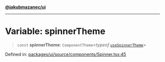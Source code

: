 [**@jakubmazanec/ui**](../README.md)

---

# Variable: spinnerTheme

> `const` **spinnerTheme**: `ComponentTheme`\<_typeof_ [`useSpinnerTheme`](useSpinnerTheme.md)\>

Defined in:
[packages/ui/source/components/Spinner.tsx:45](https://github.com/jakubmazanec/tools/blob/6fe16df773d5da14c29261ea934e72b3f99fabb7/packages/ui/source/components/Spinner.tsx#L45)
